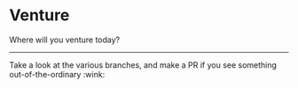 # Venture
Where will you venture today?
<hr>
Take a look at the various branches, and make a PR if you see something out-of-the-ordinary :wink:
